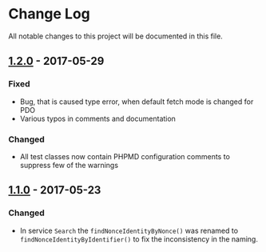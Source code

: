 # Change Log   
All notable changes to this project will be documented in this file.

## [1.2.0] - 2017-05-29
### Fixed
- Bug, that is caused type error, when default fetch mode is changed for PDO
- Various typos in comments and documentation

### Changed
- All test classes now contain PHPMD configuration comments to suppress few of the warnings

## [1.1.0] - 2017-05-23
### Changed
- In service `Search` the `findNonceIdentityByNonce()` was renamed to `findNonceIdentityByIdentifier()` to fix the inconsistency in the naming.

[1.2.0]: https://github.com/teresko/palladium/compare/v1.1.0...v1.2.0
[1.1.0]: https://github.com/teresko/palladium/compare/v1.0.0...v1.1.0
